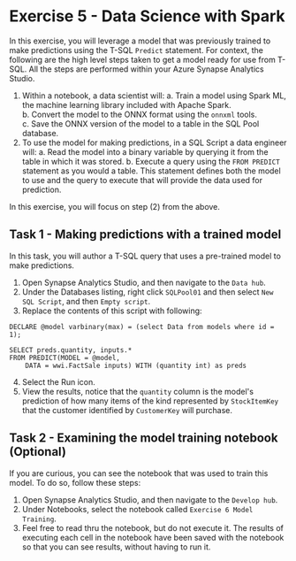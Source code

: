 # Exercise 5 - Data Science with Spark

In this exercise, you will leverage a model that was previously trained to make predictions using the T-SQL `Predict` statement. For context, the following are the high level steps taken to get a model ready for use from T-SQL. All the steps are performed within your Azure Synapse Analytics Studio.

1.	Within a notebook, a data scientist will:
    a.	Train a model using Spark ML, the machine learning library included with Apache Spark.   
    b.	Convert the model to the ONNX format using the `onnxml` tools.  
    c.	Save the ONNX version of the model to a table in the SQL Pool database.
2.	To use the model for making predictions, in a SQL Script a data engineer will:
    a.	Read the model into a binary variable by querying it from the table in which it was stored.
    b.	Execute a query using the `FROM PREDICT` statement as you would a table. This statement defines both the model to use and the query to execute that will provide the data used for prediction. 

In this exercise, you will focus on step (2) from the above. 

## Task 1 - Making predictions with a trained model
In this task, you will author a T-SQL query that uses a pre-trained model to make predictions. 

1. Open Synapse Analytics Studio, and then navigate to the `Data hub`.
2. Under the Databases listing, right click `SQLPool01` and then select `New SQL Script`, and then `Empty script`.
3. Replace the contents of this script with following:

```
DECLARE @model varbinary(max) = (select Data from models where id = 1);

SELECT preds.quantity, inputs.*
FROM PREDICT(MODEL = @model, 
    DATA = wwi.FactSale inputs) WITH (quantity int) as preds

```
4. Select the Run icon.
5. View the results, notice that the `quantity` column is the model's prediction of how many items of the kind represented by `StockItemKey` that the customer identified by `CustomerKey` will purchase. 

## Task 2 - Examining the model training notebook (Optional)
If you are curious, you can see the notebook that was used to train this model. To do so, follow these steps:

1. Open Synapse Analytics Studio, and then navigate to the `Develop hub`.
2. Under Notebooks, select the notebook called `Exercise 6 Model Training`. 
3. Feel free to read thru the notebook, but do not execute it. The results of executing each cell in the notebook have been saved with the notebook so that you can see results, without having to run it.
